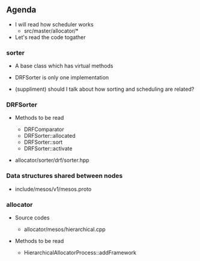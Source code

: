 
## Agenda

* I will read how scheduler works
	* src/master/allocator/*
* Let's read the code togather

### sorter

* A base class which has virtual methods
* DRFSorter is only one implementation

* (suppliment) should I talk about how sorting and scheduling are related?

### DRFSorter

* Methods to be read
	* DRFComparator
	* DRFSorter::allocated
	* DRFSorter::sort
	* DRFSorter::activate

* allocator/sorter/drf/sorter.hpp


### Data structures shared between nodes

* include/mesos/v1/mesos.proto 

### allocator

* Source codes
	* allocator/mesos/hierarchical.cpp

* Methods to be read
	* HierarchicalAllocatorProcess::addFramework
